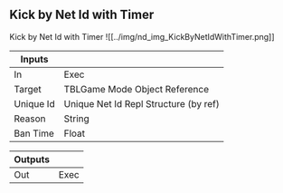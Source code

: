 ## Kick by Net Id with Timer
Kick by Net Id with Timer
![[../img/nd_img_KickByNetIdWithTimer.png]]

|Inputs||
|--|--|
| In | Exec |
| Target | TBLGame Mode Object Reference |
| Unique Id | Unique Net Id Repl Structure (by ref) |
| Reason | String |
| Ban Time | Float |

|Outputs||
|--|--|
| Out | Exec |
